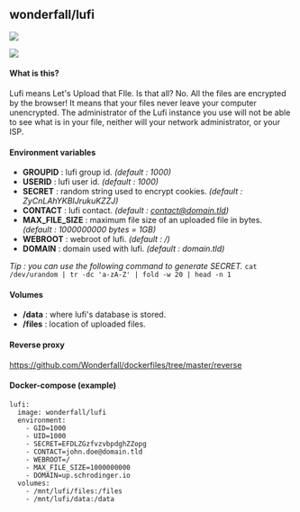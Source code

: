 ## wonderfall/lufi
[![](https://badge.imagelayers.io/wonderfall/lufi:latest.svg)](https://imagelayers.io/?images=wonderfall/lufi:latest 'Get your own badge on imagelayers.io')

![](https://pix.schrodinger.io/H1JZuROt/zh7BXdOK.png)

#### What is this?
Lufi means Let's Upload that FIle.
Is that all? No. All the files are encrypted by the browser! It means that your files never leave your computer unencrypted. The administrator of the Lufi instance you use will not be able to see what is in your file, neither will your network administrator, or your ISP.

#### Environment variables
- **GROUPID** : lufi group id. *(default : 1000)*
- **USERID** : lufi user id. *(default : 1000)*
- **SECRET** : random string used to encrypt cookies. *(default : ZyCnLAhYKBIJrukuKZZJ)*
- **CONTACT** : lufi contact. *(default : contact@domain.tld)*
- **MAX_FILE_SIZE** : maximum file size of an uploaded file in bytes. *(default : 1000000000 bytes = 1GB)*
- **WEBROOT** : webroot of lufi. *(default : /)*
- **DOMAIN** : domain used with lufi. *(default : domain.tld)*

*Tip : you can use the following command to generate SECRET.*
`cat /dev/urandom | tr -dc 'a-zA-Z' | fold -w 20 | head -n 1`

#### Volumes
- **/data** : where lufi's database is stored.
- **/files** : location of uploaded files.

#### Reverse proxy
https://github.com/Wonderfall/dockerfiles/tree/master/reverse

#### Docker-compose (example)
```
lufi:
  image: wonderfall/lufi
  environment:
    - GID=1000
    - UID=1000
    - SECRET=EFDLZGzfvzvbpdghZZopg
    - CONTACT=john.doe@domain.tld
    - WEBROOT=/
    - MAX_FILE_SIZE=1000000000
    - DOMAIN=up.schrodinger.io
  volumes:
    - /mnt/lufi/files:/files
    - /mnt/lufi/data:/data
```
